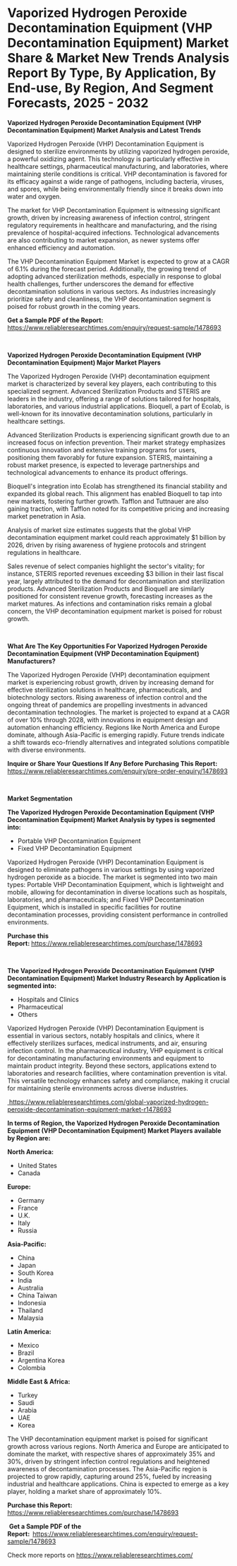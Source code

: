 <p><h1>Vaporized Hydrogen Peroxide Decontamination Equipment (VHP Decontamination Equipment) Market Share & Market New Trends Analysis Report By Type, By Application, By End-use, By Region, And Segment Forecasts, 2025 - 2032</h1></p><p><strong>Vaporized Hydrogen Peroxide Decontamination Equipment (VHP Decontamination Equipment) Market Analysis and Latest Trends</strong></p>
<p><p>Vaporized Hydrogen Peroxide (VHP) Decontamination Equipment is designed to sterilize environments by utilizing vaporized hydrogen peroxide, a powerful oxidizing agent. This technology is particularly effective in healthcare settings, pharmaceutical manufacturing, and laboratories, where maintaining sterile conditions is critical. VHP decontamination is favored for its efficacy against a wide range of pathogens, including bacteria, viruses, and spores, while being environmentally friendly since it breaks down into water and oxygen.</p><p>The market for VHP Decontamination Equipment is witnessing significant growth, driven by increasing awareness of infection control, stringent regulatory requirements in healthcare and manufacturing, and the rising prevalence of hospital-acquired infections. Technological advancements are also contributing to market expansion, as newer systems offer enhanced efficiency and automation. </p><p>The VHP Decontamination Equipment Market is expected to grow at a CAGR of 6.1% during the forecast period. Additionally, the growing trend of adopting advanced sterilization methods, especially in response to global health challenges, further underscores the demand for effective decontamination solutions in various sectors. As industries increasingly prioritize safety and cleanliness, the VHP decontamination segment is poised for robust growth in the coming years.</p></p>
<p><strong>Get a Sample PDF of the Report:&nbsp;</strong> <a href="https://www.reliableresearchtimes.com/enquiry/request-sample/1478693?utm_campaign=3218&utm_medium=2&utm_source=Github&utm_content=ia&utm_term=04032025&utm_id=vaporized-hydrogen-peroxide-decontamination-equipment-vhp-decontamination-equipment">https://www.reliableresearchtimes.com/enquiry/request-sample/1478693</a></p>
<p>&nbsp;</p>
<p><strong>Vaporized Hydrogen Peroxide Decontamination Equipment (VHP Decontamination Equipment) Major Market Players</strong></p>
<p><p>The Vaporized Hydrogen Peroxide (VHP) decontamination equipment market is characterized by several key players, each contributing to this specialized segment. Advanced Sterilization Products and STERIS are leaders in the industry, offering a range of solutions tailored for hospitals, laboratories, and various industrial applications. Bioquell, a part of Ecolab, is well-known for its innovative decontamination solutions, particularly in healthcare settings.</p><p>Advanced Sterilization Products is experiencing significant growth due to an increased focus on infection prevention. Their market strategy emphasizes continuous innovation and extensive training programs for users, positioning them favorably for future expansion. STERIS, maintaining a robust market presence, is expected to leverage partnerships and technological advancements to enhance its product offerings.</p><p>Bioquell's integration into Ecolab has strengthened its financial stability and expanded its global reach. This alignment has enabled Bioquell to tap into new markets, fostering further growth. Tafflon and Tuttnauer are also gaining traction, with Tafflon noted for its competitive pricing and increasing market penetration in Asia.</p><p>Analysis of market size estimates suggests that the global VHP decontamination equipment market could reach approximately $1 billion by 2026, driven by rising awareness of hygiene protocols and stringent regulations in healthcare. </p><p>Sales revenue of select companies highlight the sector's vitality; for instance, STERIS reported revenues exceeding $3 billion in their last fiscal year, largely attributed to the demand for decontamination and sterilization products. Advanced Sterilization Products and Bioquell are similarly positioned for consistent revenue growth, forecasting increases as the market matures. As infections and contamination risks remain a global concern, the VHP decontamination equipment market is poised for robust growth.</p></p>
<p>&nbsp;</p>
<p><strong>What Are The Key Opportunities For Vaporized Hydrogen Peroxide Decontamination Equipment (VHP Decontamination Equipment) Manufacturers?</strong></p>
<p><p>The Vaporized Hydrogen Peroxide (VHP) decontamination equipment market is experiencing robust growth, driven by increasing demand for effective sterilization solutions in healthcare, pharmaceuticals, and biotechnology sectors. Rising awareness of infection control and the ongoing threat of pandemics are propelling investments in advanced decontamination technologies. The market is projected to expand at a CAGR of over 10% through 2028, with innovations in equipment design and automation enhancing efficiency. Regions like North America and Europe dominate, although Asia-Pacific is emerging rapidly. Future trends indicate a shift towards eco-friendly alternatives and integrated solutions compatible with diverse environments.</p></p>
<p><strong>Inquire or Share Your Questions If Any Before Purchasing This Report:</strong> <a href="https://www.reliableresearchtimes.com/enquiry/pre-order-enquiry/1478693?utm_campaign=3218&utm_medium=2&utm_source=Github&utm_content=ia&utm_term=04032025&utm_id=vaporized-hydrogen-peroxide-decontamination-equipment-vhp-decontamination-equipment">https://www.reliableresearchtimes.com/enquiry/pre-order-enquiry/1478693</a></p>
<p>&nbsp;</p>
<p><strong>Market Segmentation</strong></p>
<p><strong>The Vaporized Hydrogen Peroxide Decontamination Equipment (VHP Decontamination Equipment) Market Analysis by types is segmented into:</strong></p>
<p><ul><li>Portable VHP Decontamination Equipment</li><li>Fixed VHP Decontamination Equipment</li></ul></p>
<p><p>Vaporized Hydrogen Peroxide (VHP) Decontamination Equipment is designed to eliminate pathogens in various settings by using vaporized hydrogen peroxide as a biocide. The market is segmented into two main types: Portable VHP Decontamination Equipment, which is lightweight and mobile, allowing for decontamination in diverse locations such as hospitals, laboratories, and pharmaceuticals; and Fixed VHP Decontamination Equipment, which is installed in specific facilities for routine decontamination processes, providing consistent performance in controlled environments.</p></p>
<p><strong>Purchase this Report:&nbsp;</strong><a href="https://www.reliableresearchtimes.com/purchase/1478693?utm_campaign=3218&utm_medium=2&utm_source=Github&utm_content=ia&utm_term=04032025&utm_id=vaporized-hydrogen-peroxide-decontamination-equipment-vhp-decontamination-equipment">https://www.reliableresearchtimes.com/purchase/1478693</a></p>
<p>&nbsp;</p>
<p><strong>The Vaporized Hydrogen Peroxide Decontamination Equipment (VHP Decontamination Equipment) Market Industry Research by Application is segmented into:</strong></p>
<p><ul><li>Hospitals and Clinics</li><li>Pharmaceutical</li><li>Others</li></ul></p>
<p><p>Vaporized Hydrogen Peroxide (VHP) Decontamination Equipment is essential in various sectors, notably hospitals and clinics, where it effectively sterilizes surfaces, medical instruments, and air, ensuring infection control. In the pharmaceutical industry, VHP equipment is critical for decontaminating manufacturing environments and equipment to maintain product integrity. Beyond these sectors, applications extend to laboratories and research facilities, where contamination prevention is vital. This versatile technology enhances safety and compliance, making it crucial for maintaining sterile environments across diverse industries.</p></p>
<p><a href="https://www.reliableresearchtimes.com/global-vaporized-hydrogen-peroxide-decontamination-equipment-market-r1478693?utm_campaign=3218&utm_medium=2&utm_source=Github&utm_content=ia&utm_term=04032025&utm_id=vaporized-hydrogen-peroxide-decontamination-equipment-vhp-decontamination-equipment">&nbsp;https://www.reliableresearchtimes.com/global-vaporized-hydrogen-peroxide-decontamination-equipment-market-r1478693</a></p>
<p><strong>In terms of Region, the Vaporized Hydrogen Peroxide Decontamination Equipment (VHP Decontamination Equipment) Market Players available by Region are:</strong></p>
<p>
    <p> <strong> North America: </strong>
        <ul>
            <li>United States</li>
            <li>Canada</li>
        </ul>
        </p> 
    <p> <strong> Europe: </strong>
        <ul>
            <li>Germany</li>
            <li>France</li>
            <li>U.K.</li>
            <li>Italy</li>
            <li>Russia</li>
        </ul>
        </p> 
    <p> <strong> Asia-Pacific: </strong>
        <ul>
            <li>China</li>
            <li>Japan</li>
            <li>South Korea</li>
            <li>India</li>
            <li>Australia</li>
            <li>China Taiwan</li>
            <li>Indonesia</li>
            <li>Thailand</li>
            <li>Malaysia</li>
        </ul>
        </p> 
    <p> <strong> Latin America: </strong>
        <ul>
            <li>Mexico</li>
            <li>Brazil</li>
            <li>Argentina Korea</li>
            <li>Colombia</li>
        </ul>
        </p> 
    <p> <strong> Middle East & Africa: </strong>
        <ul>
            <li>Turkey</li>
            <li>Saudi</li>
            <li>Arabia</li>
            <li>UAE</li>
            <li>Korea</li>
        </ul>
    </p>
    </p>
<p><p>The VHP decontamination equipment market is poised for significant growth across various regions. North America and Europe are anticipated to dominate the market, with respective shares of approximately 35% and 30%, driven by stringent infection control regulations and heightened awareness of decontamination processes. The Asia-Pacific region is projected to grow rapidly, capturing around 25%, fueled by increasing industrial and healthcare applications. China is expected to emerge as a key player, holding a market share of approximately 10%.</p></p>
<p><strong>Purchase this Report: </strong><a href="https://www.reliableresearchtimes.com/purchase/1478693?utm_campaign=3218&utm_medium=2&utm_source=Github&utm_content=ia&utm_term=04032025&utm_id=vaporized-hydrogen-peroxide-decontamination-equipment-vhp-decontamination-equipment">https://www.reliableresearchtimes.com/purchase/1478693</a></p>
<p>&nbsp;<strong>Get a Sample PDF of the Report:&nbsp;&nbsp;</strong><a href="https://www.reliableresearchtimes.com/enquiry/request-sample/1478693?utm_campaign=3218&utm_medium=2&utm_source=Github&utm_content=ia&utm_term=04032025&utm_id=vaporized-hydrogen-peroxide-decontamination-equipment-vhp-decontamination-equipment">https://www.reliableresearchtimes.com/enquiry/request-sample/1478693</a></p>
<p><strong></strong></p>
<p>Check more reports on <a href="https://www.reliableresearchtimes.com/?utm_campaign=3218&utm_medium=2&utm_source=Github&utm_content=ia&utm_term=04032025&utm_id=vaporized-hydrogen-peroxide-decontamination-equipment-vhp-decontamination-equipment">https://www.reliableresearchtimes.com/</a></p>